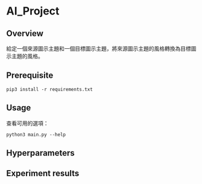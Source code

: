 # AI_Project
## Overview
給定一個來源圖示主題和一個目標圖示主題，將來源圖示主題的風格轉換為目標圖示主題的風格。
## Prerequisite
```
pip3 install -r requirements.txt
```
## Usage
查看可用的選項：
```
python3 main.py --help
```
## Hyperparameters
## Experiment results